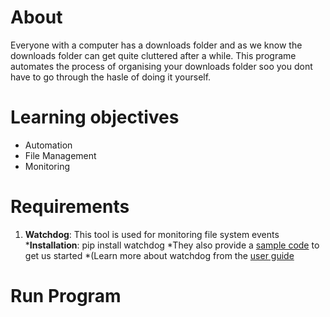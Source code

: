 # About
Everyone with a computer has a downloads folder and as we know the downloads folder can get quite cluttered after a while. This programe automates the process of organising your downloads folder soo you dont have to go through the hasle of doing it yourself.

# Learning objectives
- Automation
- File Management
- Monitoring

# Requirements
1. **Watchdog**: This tool is used for monitoring file system events
***Installation**: pip install watchdog
*They also provide a [sample code](https://pythonhosted.org/watchdog/quickstart.html#a-simple-example) to get us started
*(Learn more about watchdog from the [user guide](https://pythonhosted.org/watchdog/#user-s-guide)

# Run Program
